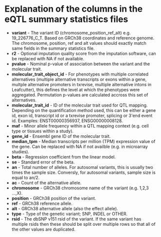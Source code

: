 # Explanation of the columns in the eQTL summary statistics files

* **variant** - The variant ID (chromosome_position_ref_alt) e.g. 19_226776_C_T. Based on GRCh38 coordinates and reference genome. The chromosome, position, ref and alt values should exactly match same fields in the summary statistics file. 
* **r2** - Optional imputation quality score from the imputation software, can be replaced with NA if not available.
* **pvalue** - Nominal p-value of association between the variant and the molecular trait.
* **molecular_trait_object_id** - For phenotypes with multiple correlated alternatives (multiple alternative transcripts or exons within a gene, multple alternative promoters in txrevise, multiple alternative intons in Leafcutter), this defines the level at which the phenotypes were aggregated. Permutation p-values are calculated accross this set of alternatives.  
* **molecular_trait_id** - ID of the molecular trait used for QTL mapping. Depending on the quantification method used, this can be either a gene id, exon id, transcript id or a txrevise promoter, splicing or 3'end event id. Examples: ENST00000356937, ENSG00000008128.  
* **maf** - Minor allele frequency within a QTL mapping context (e.g. cell type or tissues within a study).
* **gene_id** - Ensembl gene ID of the molecular trait. 
* **median_tpm** - Median transcripts per million (TPM) expression value of the gene. Can be replaced with NA if not availble (e.g. in microarray  studies).
* **beta** - Regression coefficient from the linear model.
* **se** - Standard error of the beta.
* **an** - Total number of alleles. For autosomal variants, this is usually two times the sample size. Conversly, for autosomal variants, sample size is equal to an/2.
* **ac** - Count of the alternative allele. 
* **chromosome** - GRCh38 chromosome name of the variant (e.g. 1,2,3 ...,X).
* **position** - GRCh38 position of the variant.
* **ref** - GRCh38 reference allele.
* **alt** - GRCh38 alternative allele (also the effect allele).
* **type** - Type of the genetic variant; SNP, INDEL or OTHER.
* **rsid** - The dbSNP v151 rsid of the variant. If the same variant has multiple rsids then these should be split over multiple rows so that all of the other values are duplicated.
